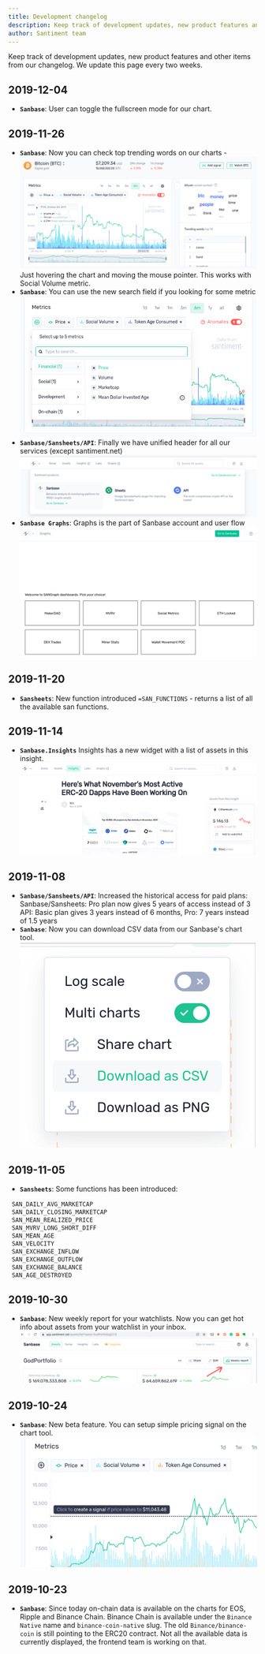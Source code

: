 ```yaml
---
title: Development changelog
description: Keep track of development updates, new product features and other items from our changelog
author: Santiment team
---
```


Keep track of development updates, new product features and other items from our changelog.
We update this page every two weeks.

## 2019-12-04
- **`Sanbase`**: User can toggle the fullscreen mode for our chart.

## 2019-11-26
- **`Sanbase`**: Now you can check top trending words on our charts -
![](trends-chart.png)
Just hovering the chart and moving the mouse pointer. This works with Social Volume metric.
- **`Sanbase`**: You can use the new search field if you looking for some metric
![](metrics-search.png)
- **`Sanbase/Sansheets/API`**: Finally we have unified header for all our services (except santiment.net)
![](header.png)
- **`Sanbase Graphs`**: Graphs is the part of Sanbase account and user flow
![](graphs.png)

## 2019-11-20
- **`Sansheets`**: New function introduced `=SAN_FUNCTIONS` - returns a list of all the available san functions.

## 2019-11-14
- **`Sanbase.Insights`** Insights has a new widget with a list of assets in this insight.
![](insights.png)

## 2019-11-08
- **`Sanbase/Sansheets/API`**: Increased the historical access for paid plans:
	Sanbase/Sansheets: Pro plan now gives 5 years of access instead of 3
	API: Basic plan gives 3 years instead of 6 months, Pro: 7 years instead of 1.5 years
- **`Sanbase`**: Now you can download CSV data from our Sanbase's chart tool.
![](csv.png)

## 2019-11-05
- **`Sansheets`**: Some functions has been introduced:
```
 SAN_DAILY_AVG_MARKETCAP
 SAN_DAILY_CLOSING_MARKETCAP
 SAN_MEAN_REALIZED_PRICE
 SAN_MVRV_LONG_SHORT_DIFF
 SAN_MEAN_AGE
 SAN_VELOCITY
 SAN_EXCHANGE_INFLOW
 SAN_EXCHANGE_OUTFLOW
 SAN_EXCHANGE_BALANCE
 SAN_AGE_DESTROYED
```

## 2019-10-30
- **`Sanbase`**: New weekly report for your watchlists. Now you can get hot info about assets from your watchlist in your inbox.
![](weekly.png)

## 2019-10-24
- **`Sanbase`**: New beta feature. You can setup simple pricing signal on the chart tool.
![](signals-on-chart.png)

## 2019-10-23

- **`Sanbase`**: Since today on-chain data is available on the charts for EOS, Ripple and Binance Chain. Binance Chain is available under the `Binance Native` name and `binance-coin-native` slug. The old `Binance/binance-coin` is still pointing to the ERC20 contract. Not all the available data is currently displayed, the frontend team is working on that.

